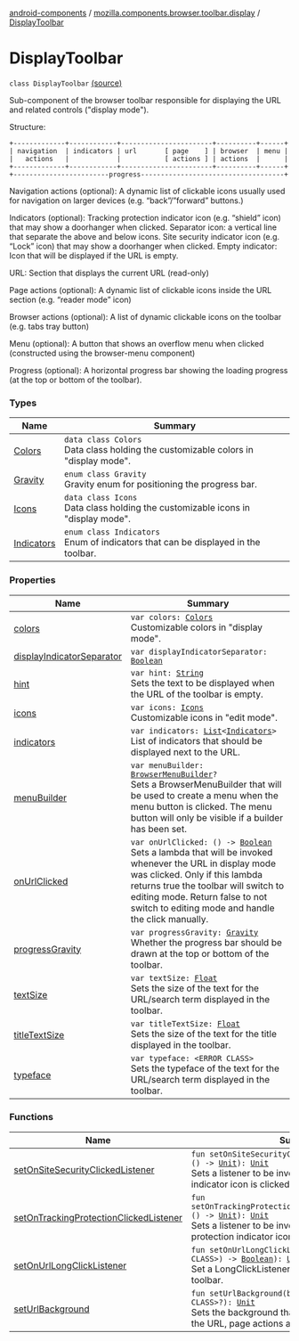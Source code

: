[android-components](../../index.md) / [mozilla.components.browser.toolbar.display](../index.md) / [DisplayToolbar](./index.md)

# DisplayToolbar

`class DisplayToolbar` [(source)](https://github.com/mozilla-mobile/android-components/blob/master/components/browser/toolbar/src/main/java/mozilla/components/browser/toolbar/display/DisplayToolbar.kt#L68)

Sub-component of the browser toolbar responsible for displaying the URL and related controls ("display mode").

Structure:

```
+-------------+------------+-----------------------+----------+------+
| navigation  | indicators | url       [ page    ] | browser  | menu |
|   actions   |            |           [ actions ] | actions  |      |
+-------------+------------+-----------------------+----------+------+
+------------------------progress------------------------------------+
```

Navigation actions (optional):
    A dynamic list of clickable icons usually used for navigation on larger devices
    (e.g. “back”/”forward” buttons.)

Indicators (optional):
    Tracking protection indicator icon (e.g. “shield” icon) that may show a doorhanger when clicked.
    Separator icon: a vertical line that separate the above and below icons.
    Site security indicator icon (e.g. “Lock” icon) that may show a doorhanger when clicked.
    Empty indicator: Icon that will be displayed if the URL is empty.

URL:
    Section that displays the current URL (read-only)

Page actions (optional):
    A dynamic list of clickable icons inside the URL section (e.g. “reader mode” icon)

Browser actions (optional):
    A list of dynamic clickable icons on the toolbar (e.g. tabs tray button)

Menu (optional):
    A button that shows an overflow menu when clicked (constructed using the browser-menu
    component)

Progress (optional):
    A horizontal progress bar showing the loading progress (at the top or bottom of the toolbar).

### Types

| Name | Summary |
|---|---|
| [Colors](-colors/index.md) | `data class Colors`<br>Data class holding the customizable colors in "display mode". |
| [Gravity](-gravity/index.md) | `enum class Gravity`<br>Gravity enum for positioning the progress bar. |
| [Icons](-icons/index.md) | `data class Icons`<br>Data class holding the customizable icons in "display mode". |
| [Indicators](-indicators/index.md) | `enum class Indicators`<br>Enum of indicators that can be displayed in the toolbar. |

### Properties

| Name | Summary |
|---|---|
| [colors](colors.md) | `var colors: `[`Colors`](-colors/index.md)<br>Customizable colors in "display mode". |
| [displayIndicatorSeparator](display-indicator-separator.md) | `var displayIndicatorSeparator: `[`Boolean`](https://kotlinlang.org/api/latest/jvm/stdlib/kotlin/-boolean/index.html) |
| [hint](hint.md) | `var hint: `[`String`](https://kotlinlang.org/api/latest/jvm/stdlib/kotlin/-string/index.html)<br>Sets the text to be displayed when the URL of the toolbar is empty. |
| [icons](icons.md) | `var icons: `[`Icons`](-icons/index.md)<br>Customizable icons in "edit mode". |
| [indicators](indicators.md) | `var indicators: `[`List`](https://kotlinlang.org/api/latest/jvm/stdlib/kotlin.collections/-list/index.html)`<`[`Indicators`](-indicators/index.md)`>`<br>List of indicators that should be displayed next to the URL. |
| [menuBuilder](menu-builder.md) | `var menuBuilder: `[`BrowserMenuBuilder`](../../mozilla.components.browser.menu/-browser-menu-builder/index.md)`?`<br>Sets a BrowserMenuBuilder that will be used to create a menu when the menu button is clicked. The menu button will only be visible if a builder has been set. |
| [onUrlClicked](on-url-clicked.md) | `var onUrlClicked: () -> `[`Boolean`](https://kotlinlang.org/api/latest/jvm/stdlib/kotlin/-boolean/index.html)<br>Sets a lambda that will be invoked whenever the URL in display mode was clicked. Only if this lambda returns true the toolbar will switch to editing mode. Return false to not switch to editing mode and handle the click manually. |
| [progressGravity](progress-gravity.md) | `var progressGravity: `[`Gravity`](-gravity/index.md)<br>Whether the progress bar should be drawn at the top or bottom of the toolbar. |
| [textSize](text-size.md) | `var textSize: `[`Float`](https://kotlinlang.org/api/latest/jvm/stdlib/kotlin/-float/index.html)<br>Sets the size of the text for the URL/search term displayed in the toolbar. |
| [titleTextSize](title-text-size.md) | `var titleTextSize: `[`Float`](https://kotlinlang.org/api/latest/jvm/stdlib/kotlin/-float/index.html)<br>Sets the size of the text for the title displayed in the toolbar. |
| [typeface](typeface.md) | `var typeface: <ERROR CLASS>`<br>Sets the typeface of the text for the URL/search term displayed in the toolbar. |

### Functions

| Name | Summary |
|---|---|
| [setOnSiteSecurityClickedListener](set-on-site-security-clicked-listener.md) | `fun setOnSiteSecurityClickedListener(listener: () -> `[`Unit`](https://kotlinlang.org/api/latest/jvm/stdlib/kotlin/-unit/index.html)`): `[`Unit`](https://kotlinlang.org/api/latest/jvm/stdlib/kotlin/-unit/index.html)<br>Sets a listener to be invoked when the site security indicator icon is clicked. |
| [setOnTrackingProtectionClickedListener](set-on-tracking-protection-clicked-listener.md) | `fun setOnTrackingProtectionClickedListener(listener: () -> `[`Unit`](https://kotlinlang.org/api/latest/jvm/stdlib/kotlin/-unit/index.html)`): `[`Unit`](https://kotlinlang.org/api/latest/jvm/stdlib/kotlin/-unit/index.html)<br>Sets a listener to be invoked when the site tracking protection indicator icon is clicked. |
| [setOnUrlLongClickListener](set-on-url-long-click-listener.md) | `fun setOnUrlLongClickListener(handler: (<ERROR CLASS>) -> `[`Boolean`](https://kotlinlang.org/api/latest/jvm/stdlib/kotlin/-boolean/index.html)`): `[`Unit`](https://kotlinlang.org/api/latest/jvm/stdlib/kotlin/-unit/index.html)<br>Set a LongClickListener to the urlView of the toolbar. |
| [setUrlBackground](set-url-background.md) | `fun setUrlBackground(background: <ERROR CLASS>?): `[`Unit`](https://kotlinlang.org/api/latest/jvm/stdlib/kotlin/-unit/index.html)<br>Sets the background that should be drawn behind the URL, page actions an indicators. |
